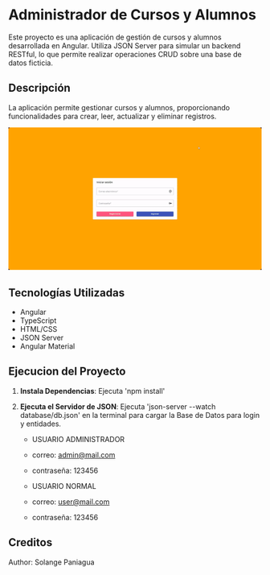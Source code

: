 # Administrador de Cursos y Alumnos

Este proyecto es una aplicación de gestión de cursos y alumnos desarrollada en Angular. Utiliza JSON Server para simular un backend RESTful, lo que permite realizar operaciones CRUD sobre una base de datos ficticia.

## Descripción

La aplicación permite gestionar cursos y alumnos, proporcionando funcionalidades para crear, leer, actualizar y eliminar registros.

![Angular Project Demo](src/assets/ABM-Demo.gif)

## Tecnologías Utilizadas

- Angular
- TypeScript
- HTML/CSS
- JSON Server
- Angular Material

## Ejecucion del Proyecto

1. **Instala Dependencias**:
   Ejecuta 'npm install'

2. **Ejecuta el Servidor de JSON**:
   Ejecuta
   'json-server --watch database/db.json'
    en la terminal para cargar la Base de Datos para login y entidades.

   - USUARIO ADMINISTRADOR
   - correo: admin@mail.com
   - contraseña: 123456

   - USUARIO NORMAL
   - correo: user@mail.com
   - contraseña: 123456

## Creditos
Author: Solange Paniagua
